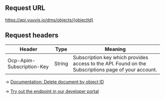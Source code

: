 ## Request URL

https://api.yuuvis.io/dms/objects/{objectId}

## Request headers

| Header                    | Type   | Meaning                                                                                             |
|---------------------------|--------|-----------------------------------------------------------------------------------------------------|
| Ocp-Apim-Subscription-Key | String | Subscription key which provides access to the API. Found on the Subscriptions page of your account. |
                 

&rarr; [Documentation: Delete document by object ID](https://github.com/yuuvis/Documentation/wiki/Delete-documents#DeletingDocumentsviaCoreAPI-DeleteaDocument)

&rarr; [Try out the endpoint in our developer portal](https://yuuvis.io/Apis/Endpoints/dms-core-api)
